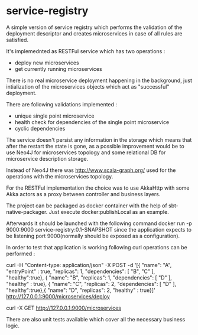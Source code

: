 # service-registry

A simple version of service registry which performs the validation of the deployment descriptor and creates microservices in case of all rules are satisfied.

It's implemednted as RESTFul service which has two operations :

  - deploy new microservices
  - get currently running microservices

There is no real microservice deployment happening in the background, just intialization of the microservices objects which act as "successful" deployment.

There are following validations implemented :

 - unique single point microservice
 - health check for dependencies of the single point microservice
 - cyclic dependencies 

The service doesn't persist any information in the storage which means that after the restart the state is gone, as a possible improvement would be to use Neo4J
for microservices topology and some relational DB for microservice description storage.    

Instead of Neo4J there was http://www.scala-graph.org/ used for the operations with the microservices topology.

For the RESTFul implementation the choice was to use AkkaHttp with some Akka actors as a proxy between controller and business layers.

The project can be packaged as docker container with the help of sbt-native-packager. Just execute docker:publishLocal as an example.

Afterwards it should be launched with the following command docker run -p 9000:9000 service-registry:0.1-SNAPSHOT since the application expects to be listening
port 9000(normally should be exposed as a configuration). 

In order to test that application is working following curl operations can be performed :

curl -H "Content-type: application/json" -X POST -d '[{ "name": "A", "entryPoint" : true, "replicas": 1, "dependencies": [ "B", "C" ], "healthy":true}, { "name": "B", "replicas": 1, "dependencies": [ "D" ], "healthy" : true}, { "name": "C", "replicas": 2, "dependencies": [ "D" ], "healthy":true},{ "name": "D", "replicas": 2, "healthy" : true}]' http://127.0.0.1:9000/microservices/deploy

curl -X GET http://127.0.0.1:9000/microservices

There are also unit tests available which cover all the necessary business logic.

